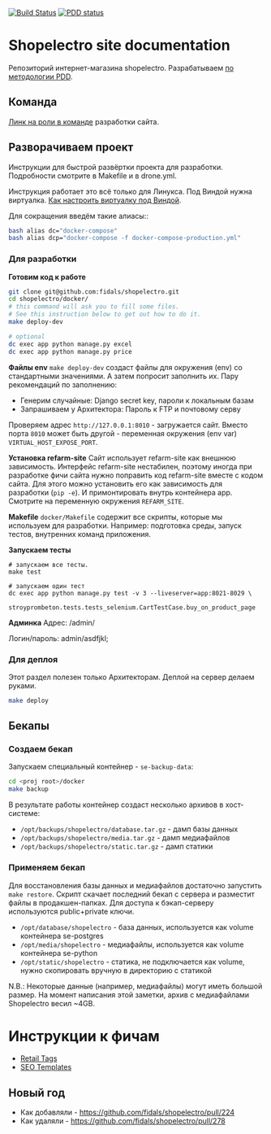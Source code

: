 [![Build Status](https://ci.fidals.com/api/badges/fidals/shopelectro/status.svg)](https://ci.fidals.com/fidals/shopelectro)
[![PDD status](http://www.0pdd.com/svg?name=fidals/shopelectro)](http://www.0pdd.com/p?name=fidals/shopelectro)


# Shopelectro site documentation
Репозиторий интернет-магазина shopelectro.
Разрабатываем [по методологии PDD](http://fidals.com/dev).

## Команда
[Линк на роли в команде](https://goo.gl/3HDwaq) разработки сайта.

## Разворачиваем проект

Инструкции для быстрой развёртки проекта для разработки.
Подробности смотрите в Makefile и в drone.yml.

Инструкция работает это всё только для Линукса.
Под Виндой нужна виртуалка. [Как настроить виртуалку под Виндой](https://fidals.com/dev/with-windows).

Для сокращения введём такие алиасы::

```bash
bash alias dc="docker-compose"
bash alias dcp="docker-compose -f docker-compose-production.yml"
```

### Для разработки

**Готовим код к работе**
```bash
git clone git@github.com:fidals/shopelectro.git
cd shopelectro/docker/
# this command will ask you to fill some files.
# See this instruction below to get out how to do it.
make deploy-dev

# optional
dc exec app python manage.py excel
dc exec app python manage.py price
```

**Файлы env**
`make deploy-dev` создаст файлы для окружения (env) со стандартными значениями.
А затем попросит заполнить их.
Пару рекомендаций по заполнению:
- Генерим случайные: Django secret key, пароли к локальным базам
- Запрашиваем у Архитектора: Пароль к FTP и почтовому серву 

Проверяем адрес `http://127.0.0.1:8010` - загружается сайт.
Вместо порта `8010` может быть другой - переменная окружения (env var) `VIRTUAL_HOST_EXPOSE_PORT`.

**Установка refarm-site**
Сайт использует refarm-site как внешнюю зависимость.
Интерфейс refarm-site нестабилен,
поэтому иногда при разработке фичи сайта
нужно поправить код refarm-site вместе с кодом сайта.
Для этого можно установить его как зависимость для разработки (`pip -e`).
И примонтировать внутрь контейнера app.
Смотрите на переменную окружения `REFARM_SITE`.

**Makefile**
`docker/Makefile` содержит все скрипты, которые мы используем для разработки.
Например: подготовка среды, запуск тестов, внутренних команд приложения.

**Запускаем тесты**
```
# запускаем все тесты.
make test

# запускаем один тест
dc exec app python manage.py test -v 3 --liveserver=app:8021-8029 \
    stroyprombeton.tests.tests_selenium.CartTestCase.buy_on_product_page
``` 

**Админка**
Адрес: /admin/

Логин/пароль:
admin/asdfjkl;

### Для деплоя
Этот раздел полезен только Архитекторам.
Деплой на сервер делаем руками.

```bash
make deploy
```


## Бекапы

### Создаем бекап

Запускаем специальный контейнер - `se-backup-data`:

```bash
cd <proj root>/docker
make backup
```

В результате работы контейнер создаст несколько архивов в хост-системе:

* `/opt/backups/shopelectro/database.tar.gz` - дамп базы данных
* `/opt/backups/shopelectro/media.tar.gz` - дамп медиафайлов
* `/opt/backups/shopelectro/static.tar.gz` - дамп статики

### Применяем бекап

Для восстановления базы данных и медиафайлов достаточно запустить ``make restore``.
Скрипт скачает последний бекап с сервера и разместит файлы в продакшен-папках.
Для доступа к бэкап-серверу используются public+private ключи.

* `/opt/database/shopelectro` - база данных, используется как volume контейнера se-postgres
* `/opt/media/shopelectro` - медиафайлы, используется как volume контейнера se-python
* `/opt/static/shopelectro` - статика, не подключается как volume, нужно скопировать вручную в директорию с статикой

N.B.: Некоторые данные (например, медиафайлы) могут иметь большой размер. На момент написания этой заметки, архив с медиафайлами Shopelectro весил ~4GB.

# Инструкции к фичам
- [Retail Tags](https://github.com/fidals/shopelectro/blob/master/doc/tags.md)
- [SEO Templates](https://github.com/fidals/shopelectro/blob/master/doc/seo_templates.md)

## Новый год
- Как добавляли - https://github.com/fidals/shopelectro/pull/224
- Как удаляли - https://github.com/fidals/shopelectro/pull/278
